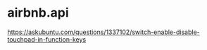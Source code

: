# airbnb.api

https://askubuntu.com/questions/1337102/switch-enable-disable-touchpad-in-function-keys
